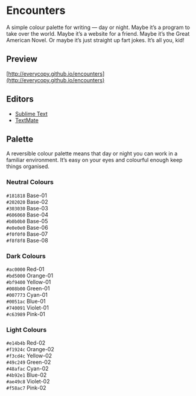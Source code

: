 # Encounters

A simple colour palette for writing — day or night. Maybe it’s a program to take over the world. Maybe it’s a website for a friend. Maybe it’s the Great American Novel. Or maybe it’s just straight up fart jokes. It’s all you, kid!

## Preview

[http://everycopy.github.io/encounters](http://everycopy.github.io/encounters)

## Editors

* [Sublime Text](http://www.sublimetext.com)
* [TextMate](http://macromates.com)

## Palette

A reversible colour palette means that day or night you can work in a familiar environment. It’s easy on your eyes and colourful enough keep things organised.

### Neutral Colours

`#181818` Base-01  
`#202020` Base-02  
`#303030` Base-03  
`#606060` Base-04  
`#b0b0b0` Base-05  
`#e0e0e0` Base-06  
`#f0f0f0` Base-07  
`#f8f8f8` Base-08  

### Dark Colours

`#ac0000` Red-01  
`#bd5000` Orange-01  
`#bf9400` Yellow-01  
`#008b00` Green-01  
`#007773` Cyan-01  
`#0051ac` Blue-01  
`#740091` Violet-01  
`#c63989` Pink-01  

### Light Colours

`#e14b4b` Red-02  
`#f1924c` Orange-02  
`#f3cd4c` Yellow-02  
`#49c249` Green-02  
`#48afac` Cyan-02  
`#4b92e1` Blue-02  
`#ae49c8` Violet-02  
`#f58ac7` Pink-02  
